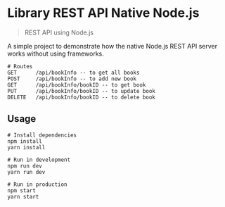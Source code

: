 # Library REST API Native Node.js 

> REST API using Node.js 

A simple project to demonstrate how the native Node.js REST API server works without using frameworks.

```
# Routes
GET      /api/bookInfo -- to get all books
POST     /api/bookInfo -- to add new book
GET      /api/bookInfo/bookID -- to get book
PUT      /api/bookInfo/bookID -- to update book
DELETE   /api/bookInfo/bookID -- to delete book

```

## Usage

```
# Install dependencies
npm install
yarn install

# Run in development
npm run dev
yarn run dev

# Run in production
npm start
yarn start
```